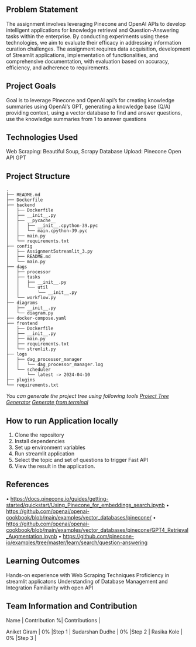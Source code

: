 
## Problem Statement
The assignment involves leveraging Pinecone and OpenAI APIs to develop intelligent applications for knowledge retrieval and Question-Answering tasks within the enterprise. By conducting experiments using these technologies, we aim to evaluate their efficacy in addressing information curation challenges. The assignment requires data acquisition, development of Streamlit applications, implementation of functionalities, and comprehensive documentation, with evaluation based on accuracy, efficiency, and adherence to requirements.

## Project Goals
Goal is to leverage Pinecone and OpenAI api’s for creating knowledge summaries using OpenAI’s GPT, generating a knowledge base (Q/A) providing context, using a vector database to find and answer questions, use the knowledge summaries from 1 to answer questions

## Technologies Used
Web Scraping: Beautiful Soup, Scrapy
Database Upload: Pinecone
Open API GPT


## Project Structure
```
.
├── README.md
├── Dockerfile
├── backend
│   ├── Dockerfile
│   ├── __init__.py
│   ├── __pycache__
│   │   ├── __init__.cpython-39.pyc
│   │   └── main.cpython-39.pyc
│   ├── main.py
│   └── requirements.txt
├── config
│   ├── Assignment5streamlit_3.py
│   ├── README.md
│   └── main.py
├── dags
│   ├── processor
│   ├── tasks
│   │   ├── __init__.py
│   │   └── util
│   │       └── __init__.py
│   └── workflow.py
├── diagrams
│   ├── __init__.py
│   └── diagram.py
├── docker-compose.yaml
├── frontend
│   ├── Dockerfile
│   ├── __init__.py
│   ├── main.py
│   ├── requirements.txt
│   └── stremlit.py
├── logs
│   ├── dag_processor_manager
│   │   └── dag_processor_manager.log
│   └── scheduler
│       └── latest -> 2024-04-10
├── plugins
└── requirements.txt
```

*You can generate the project tree using following tools*
*[Project Tree Generator](https://woochanleee.github.io/project-tree-generator)*
*[Generate from terminal](https://www.geeksforgeeks.org/tree-command-unixlinux/)*

## How to run Application locally

1. Clone the repository
2. Install dependencies
3. Set up environment variables
4. Run streamlit application
5. Select the topic and set of questions to trigger Fast API
6. View the result in the application.

## References
•	https://docs.pinecone.io/guides/getting-started/quickstart/Using_Pinecone_for_embeddings_search.ipynb
•	https://github.com/openai/openai-cookbook/blob/main/examples/vector_databases/pinecone/
•	https://github.com/openai/openai-cookbook/blob/main/examples/vector_databases/pinecone/GPT4_Retrieval_Augmentation.ipynb
•	https://github.com/pinecone-io/examples/tree/master/learn/search/question-answering
     
## Learning Outcomes
Hands-on experience with Web Scraping Techniques
Proficiency in streamlit applicatons
Understanding of Database Management and Integration
Familiarity with open API

## Team Information and Contribution 

Name            | Contribution %| Contributions |

Aniket Giram    | 0%            |Step 1         |
Sudarshan Dudhe | 0%            |Step 2         |
Rasika Kole     | 0%            |Step 3         |